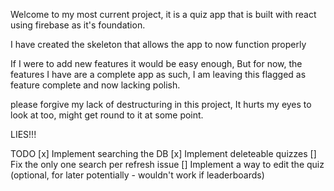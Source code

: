 Welcome to my most current project, it is a quiz app that is built with react using firebase as it's foundation.

I have created the skeleton that allows the app to now function properly

If I were to add new features it would be easy enough, But for now, the features I have are a complete app
as such, I am leaving this flagged as feature complete and now lacking polish.

please forgive my lack of destructuring in this project, It hurts my eyes to look at too, might get round to it at some point.


LIES!!!

TODO 
[x] Implement searching the DB
[x] Implement deleteable quizzes
[] Fix the only one search per refresh issue
[] Implement a way to edit the quiz (optional, for later potentially - wouldn't work if leaderboards)